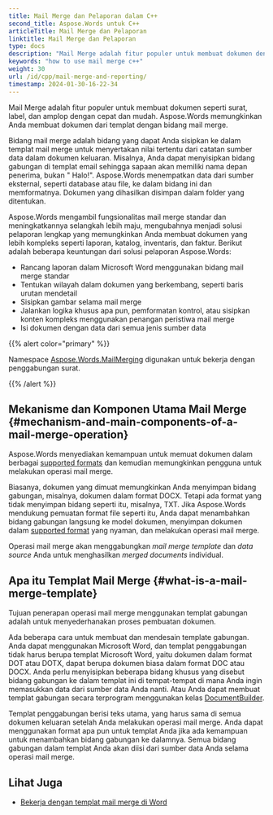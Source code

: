 ```yaml
---
title: Mail Merge dan Pelaporan dalam C++
second_title: Aspose.Words untuk C++
articleTitle: Mail Merge dan Pelaporan
linktitle: Mail Merge dan Pelaporan
type: docs
description: "Mail Merge adalah fitur populer untuk membuat dokumen dengan cepat menggunakan C++. Aspose.Words untuk C++ mengambil fungsionalitas mail merge standar dan meningkatkannya selangkah lebih maju, mengubahnya menjadi solusi pelaporan lengkap yang memungkinkan Anda membuat dokumen yang lebih kompleks seperti laporan, katalog, inventaris, dan faktur."
keywords: "how to use mail merge c++"
weight: 30
url: /id/cpp/mail-merge-and-reporting/
timestamp: 2024-01-30-16-22-34
---
```


Mail Merge adalah fitur populer untuk membuat dokumen seperti surat, label, dan amplop dengan cepat dan mudah. Aspose.Words memungkinkan Anda membuat dokumen dari templat dengan bidang mail merge.

Bidang mail merge adalah bidang yang dapat Anda sisipkan ke dalam templat mail merge untuk menyertakan nilai tertentu dari catatan sumber data dalam dokumen keluaran. Misalnya, Anda dapat menyisipkan bidang gabungan di templat email sehingga sapaan akan memiliki nama depan penerima, bukan " Halo!". Aspose.Words menempatkan data dari sumber eksternal, seperti database atau file, ke dalam bidang ini dan memformatnya. Dokumen yang dihasilkan disimpan dalam folder yang ditentukan.

Aspose.Words mengambil fungsionalitas mail merge standar dan meningkatkannya selangkah lebih maju, mengubahnya menjadi solusi pelaporan lengkap yang memungkinkan Anda membuat dokumen yang lebih kompleks seperti laporan, katalog, inventaris, dan faktur. Berikut adalah beberapa keuntungan dari solusi pelaporan Aspose.Words:

- Rancang laporan dalam Microsoft Word menggunakan bidang mail merge standar
- Tentukan wilayah dalam dokumen yang berkembang, seperti baris urutan mendetail
- Sisipkan gambar selama mail merge
- Jalankan logika khusus apa pun, pemformatan kontrol, atau sisipkan konten kompleks menggunakan penangan peristiwa mail merge
- Isi dokumen dengan data dari semua jenis sumber data

{{% alert color="primary" %}}

Namespace [Aspose.Words.MailMerging](https://reference.aspose.com/words/cpp/aspose.words.mailmerging/) digunakan untuk bekerja dengan penggabungan surat.

{{% /alert %}}

## Mekanisme dan Komponen Utama Mail Merge {#mechanism-and-main-components-of-a-mail-merge-operation}

Aspose.Words menyediakan kemampuan untuk memuat dokumen dalam berbagai [supported formats](https://reference.aspose.com/words/cpp/aspose.words/loadformat/) dan kemudian memungkinkan pengguna untuk melakukan operasi mail merge.

Biasanya, dokumen yang dimuat memungkinkan Anda menyimpan bidang gabungan, misalnya, dokumen dalam format DOCX. Tetapi ada format yang tidak menyimpan bidang seperti itu, misalnya, TXT. Jika Aspose.Words mendukung pemuatan format file seperti itu, Anda dapat menambahkan bidang gabungan langsung ke model dokumen, menyimpan dokumen dalam [supported format](https://reference.aspose.com/words/cpp/aspose.words/saveformat/) yang nyaman, dan melakukan operasi mail merge.

Operasi mail merge akan menggabungkan *mail merge template* dan *data source* Anda untuk menghasilkan *merged documents* individual.

## Apa itu Templat Mail Merge {#what-is-a-mail-merge-template}

Tujuan penerapan operasi mail merge menggunakan templat gabungan adalah untuk menyederhanakan proses pembuatan dokumen.

Ada beberapa cara untuk membuat dan mendesain template gabungan. Anda dapat menggunakan Microsoft Word, dan templat penggabungan tidak harus berupa templat Microsoft Word, yaitu dokumen dalam format DOT atau DOTX, dapat berupa dokumen biasa dalam format DOC atau DOCX. Anda perlu menyisipkan beberapa bidang khusus yang disebut bidang gabungan ke dalam templat ini di tempat-tempat di mana Anda ingin memasukkan data dari sumber data Anda nanti. Atau Anda dapat membuat templat gabungan secara terprogram menggunakan kelas [DocumentBuilder](https://reference.aspose.com/words/cpp/aspose.words/documentbuilder/).

Templat penggabungan berisi teks utama, yang harus sama di semua dokumen keluaran setelah Anda melakukan operasi mail merge. Anda dapat menggunakan format apa pun untuk templat Anda jika ada kemampuan untuk menambahkan bidang gabungan ke dalamnya. Semua bidang gabungan dalam templat Anda akan diisi dari sumber data Anda selama operasi mail merge.


## Lihat Juga

- [Bekerja dengan templat mail merge di Word](https://docs.microsoft.com/en-us/power-platform/admin/work-mail-merge-templates)
